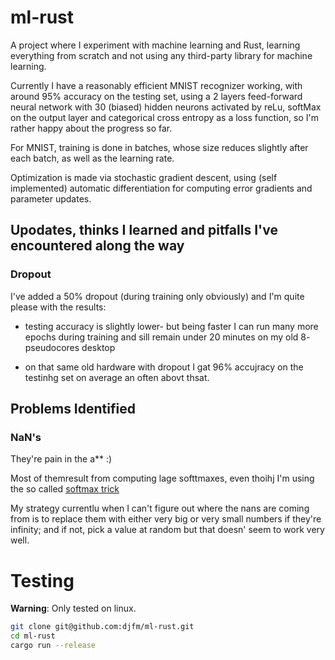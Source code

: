 # ml-rust

A project where I experiment with machine learning and Rust, learning everything from scratch and not using any third-party library for machine learning.

Currently I have a reasonably efficient MNIST recognizer working, with around 95% accuracy on the testing set, using a 2 layers feed-forward neural network with 30 (biased) hidden neurons activated by reLu, softMax on the output layer and categorical cross entropy as a loss function, so I'm rather happy about the progress so far.

For MNIST, training is done in batches, whose size reduces slightly after each batch, as well as the learning rate.

Optimization is made via stochastic gradient descent, using (self implemented) automatic differentiation for computing error gradients and parameter updates.

## Upodates, thinks I learned and pitfalls I've encountered along the way

### Dropout

I've added a 50% dropout (during training only obviously) and I'm quite please with the results:

- testing accuracy is slightly lower- but being faster I can run many more epochs during training and sill remain under 20 minutes on my old 8-
  pseudocores desktop

- on that same old hardware with dropout I gat 96% accujracy on the testinhg set on average an often abovt thsat.

## Problems Identified

### NaN's

They're pain in the a** :)

Most of themresult from computing lage softtmaxes, even thoihj I'm using the so called [softmax trick](https://jamesmccaffrey.wordpress.com/2016/03/04/the-max-trick-when-computing-softmax/)

My strategy currentlu when I can't figure out where the nans are coming from is to replace them with either very big or very small numbers if they're infinity; and if not, pick a value at random but that doesn' seem to work very well.

# Testing

**Warning**: Only tested on linux.

```bash
git clone git@github.com:djfm/ml-rust.git
cd ml-rust
cargo run --release
```
